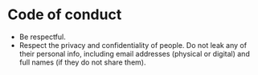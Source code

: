 # Code of conduct

* Be respectful.
* Respect the privacy and confidentiality of people. Do not leak any of their personal info, including email addresses (physical or digital) and full names (if they do not share them).
